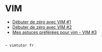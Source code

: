 # VIM

- [Débuter de zéro avec VIM #1](https://youtu.be/JinFsXrOHao)
- [Débuter de zéro avec VIM #2](https://youtu.be/zdhNMiY6zfo)
- [Mes astuces préférées pour vim - VIM #3](https://youtu.be/a82bTI002uc)


```sh

~ vimtutor fr

```

